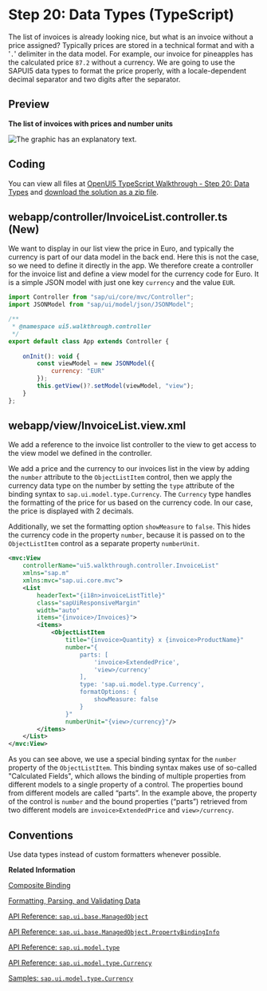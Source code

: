 <!-- loio0dad01aa741c49508b74082dd9f8c9af -->

# Step 20: Data Types \(TypeScript\)

The list of invoices is already looking nice, but what is an invoice without a price assigned? Typically prices are stored in a technical format and with a '`.`' delimiter in the data model. For example, our invoice for pineapples has the calculated price `87.2` without a currency. We are going to use the SAPUI5 data types to format the price properly, with a locale-dependent decimal separator and two digits after the separator.



## Preview

  
  
**The list of invoices with prices and number units**

![The graphic has an explanatory text.](images/UI5_Walkthrough_Step_20_dc9e919.png "The list of invoices with prices and number units")



<a name="loio0dad01aa741c49508b74082dd9f8c9af__section_wqj_flk_syb"/>

## Coding

You can view all files at [OpenUI5 TypeScript Walkthrough - Step 20: Data Types](https://github.com/sap-samples/ui5-typescript-walkthrough/tree/main/steps/20) and [download the solution as a zip file](https://sap-samples.github.io/ui5-typescript-walkthrough/ui5-typescript-walkthrough-step-20.zip).



<a name="loio0dad01aa741c49508b74082dd9f8c9af__section_ol1_zfz_nzb"/>

## webapp/controller/InvoiceList.controller.ts \(New\)

We want to display in our list view the price in Euro, and typically the currency is part of our data model in the back end. Here this is not the case, so we need to define it directly in the app. We therefore create a controller for the invoice list and define a view model for the currency code for Euro. It is a simple JSON model with just one key `currency` and the value `EUR`.

```js
import Controller from "sap/ui/core/mvc/Controller";
import JSONModel from "sap/ui/model/json/JSONModel";

/**
 * @namespace ui5.walkthrough.controller
 */
export default class App extends Controller {
    
    onInit(): void {
        const viewModel = new JSONModel({
            currency: "EUR"
        });
        this.getView()?.setModel(viewModel, "view");        
    } 
};
```



<a name="loio0dad01aa741c49508b74082dd9f8c9af__section_xqj_flk_syb"/>

## webapp/view/InvoiceList.view.xml

We add a reference to the invoice list controller to the view to get access to the view model we defined in the controller.

We add a price and the currency to our invoices list in the view by adding the `number` attribute to the `ObjectListItem` control, then we apply the currency data type on the number by setting the `type` attribute of the binding syntax to `sap.ui.model.type.Currency`. The `Currency` type handles the formatting of the price for us based on the currency code. In our case, the price is displayed with 2 decimals.

Additionally, we set the formatting option `showMeasure` to `false`. This hides the currency code in the property `number`, because it is passed on to the `ObjectListItem` control as a separate property `numberUnit`.

```xml
<mvc:View
    controllerName="ui5.walkthrough.controller.InvoiceList"
    xmlns="sap.m"
    xmlns:mvc="sap.ui.core.mvc">
    <List
        headerText="{i18n>invoiceListTitle}"
        class="sapUiResponsiveMargin"
        width="auto"
        items="{invoice>/Invoices}">
        <items>
            <ObjectListItem
                title="{invoice>Quantity} x {invoice>ProductName}"
                number="{
                    parts: [
                        'invoice>ExtendedPrice',
                        'view>/currency'
                    ],
                    type: 'sap.ui.model.type.Currency',
                    formatOptions: {
                        showMeasure: false
                    }
                }"
                numberUnit="{view>/currency}"/>
        </items>
    </List>
</mvc:View>
```

As you can see above, we use a special binding syntax for the `number` property of the `ObjectListItem`. This binding syntax makes use of so-called "Calculated Fields", which allows the binding of multiple properties from different models to a single property of a control. The properties bound from different models are called “parts”. In the example above, the property of the control is `number` and the bound properties \(“parts”\) retrieved from two different models are `invoice>ExtendedPrice` and `view>/currency`.



## Conventions

Use data types instead of custom formatters whenever possible.

**Related Information**  


[Composite Binding](../04_Essentials/composite-binding-a2fe8e7.md "Calculated fields enable the binding of multiple properties in different models to a single property of a control.")

[Formatting, Parsing, and Validating Data](../04_Essentials/formatting-parsing-and-validating-data-07e4b92.md "Data that is presented on the UI often has to be converted so that is human readable and fits to the locale of the user. On the other hand, data entered by the user has to be parsed and validated to be understood by the data source. For this purpose, you use formatters and data types.")

[API Reference: `sap.ui.base.ManagedObject`](https://ui5.sap.com/#/api/sap.ui.base.ManagedObject)

[API Reference: `sap.ui.base.ManagedObject.PropertyBindingInfo`](https://ui5.sap.com/#/api/sap.ui.base.ManagedObject.PropertyBindingInfo)

[API Reference: `sap.ui.model.type`](https://ui5.sap.com/#/api/sap.ui.model.type)

[API Reference: `sap.ui.model.type.Currency`](https://ui5.sap.com/#/api/sap.ui.model.type.Currency)

[Samples: `sap.ui.model.type.Currency` ](https://ui5.sap.com/#/entity/sap.ui.model.type.Currency)

